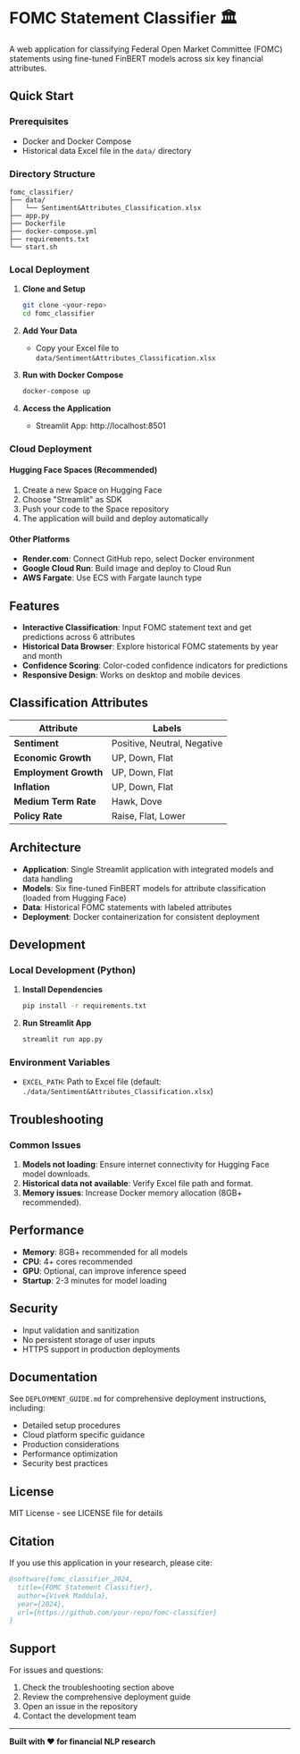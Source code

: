 # FOMC Statement Classifier 🏛️

A web application for classifying Federal Open Market Committee (FOMC) statements using fine-tuned FinBERT models across six key financial attributes.

## Quick Start

### Prerequisites
- Docker and Docker Compose
- Historical data Excel file in the `data/` directory

### Directory Structure
```
fomc_classifier/
├── data/
│   └── Sentiment&Attributes_Classification.xlsx
├── app.py
├── Dockerfile
├── docker-compose.yml
├── requirements.txt
└── start.sh
```

### Local Deployment

1. **Clone and Setup**
   ```bash
   git clone <your-repo>
   cd fomc_classifier
   ```

2. **Add Your Data**
   - Copy your Excel file to `data/Sentiment&Attributes_Classification.xlsx`

3. **Run with Docker Compose**
   ```bash
   docker-compose up
   ```

4. **Access the Application**
   - Streamlit App: http://localhost:8501

### Cloud Deployment

#### Hugging Face Spaces (Recommended)
1. Create a new Space on Hugging Face
2. Choose "Streamlit" as SDK
3. Push your code to the Space repository
4. The application will build and deploy automatically

#### Other Platforms
- **Render.com**: Connect GitHub repo, select Docker environment
- **Google Cloud Run**: Build image and deploy to Cloud Run
- **AWS Fargate**: Use ECS with Fargate launch type

## Features

- **Interactive Classification**: Input FOMC statement text and get predictions across 6 attributes
- **Historical Data Browser**: Explore historical FOMC statements by year and month
- **Confidence Scoring**: Color-coded confidence indicators for predictions
- **Responsive Design**: Works on desktop and mobile devices

## Classification Attributes

| Attribute | Labels |
|-----------|--------|
| **Sentiment** | Positive, Neutral, Negative |
| **Economic Growth** | UP, Down, Flat |
| **Employment Growth** | UP, Down, Flat |
| **Inflation** | UP, Down, Flat |
| **Medium Term Rate** | Hawk, Dove |
| **Policy Rate** | Raise, Flat, Lower |

## Architecture

- **Application**: Single Streamlit application with integrated models and data handling
- **Models**: Six fine-tuned FinBERT models for attribute classification (loaded from Hugging Face)
- **Data**: Historical FOMC statements with labeled attributes
- **Deployment**: Docker containerization for consistent deployment

## Development

### Local Development (Python)

1. **Install Dependencies**
   ```bash
   pip install -r requirements.txt
   ```

2. **Run Streamlit App**
   ```bash
   streamlit run app.py
   ```

### Environment Variables

- `EXCEL_PATH`: Path to Excel file (default: `./data/Sentiment&Attributes_Classification.xlsx`)

## Troubleshooting

### Common Issues

1. **Models not loading**: Ensure internet connectivity for Hugging Face model downloads.
2. **Historical data not available**: Verify Excel file path and format.
3. **Memory issues**: Increase Docker memory allocation (8GB+ recommended).

## Performance

- **Memory**: 8GB+ recommended for all models
- **CPU**: 4+ cores recommended
- **GPU**: Optional, can improve inference speed
- **Startup**: 2-3 minutes for model loading

## Security

- Input validation and sanitization
- No persistent storage of user inputs
- HTTPS support in production deployments

## Documentation

See `DEPLOYMENT_GUIDE.md` for comprehensive deployment instructions, including:
- Detailed setup procedures
- Cloud platform specific guidance
- Production considerations
- Performance optimization
- Security best practices

## License

MIT License - see LICENSE file for details

## Citation

If you use this application in your research, please cite:

```bibtex
@software{fomc_classifier_2024,
  title={FOMC Statement Classifier},
  author={Vivek Maddula},
  year={2024},
  url={https://github.com/your-repo/fomc-classifier}
}
```

## Support

For issues and questions:
1. Check the troubleshooting section above
2. Review the comprehensive deployment guide
3. Open an issue in the repository
4. Contact the development team

---

**Built with ❤️ for financial NLP research**



